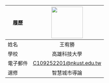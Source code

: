 |      履歷        |<img src="(https://github.com/you9015/777/blob/main/99999.png)" width=100 height=100/>|
| ---------------- |:-----------------------------:|
| 姓名             | 王宥勝                  |
| 學校             | 高雄科技大學                  |
| 電子郵件         | C109252201@nkust.edu.tw          |
| 選修             | 智慧城市導論                  |
